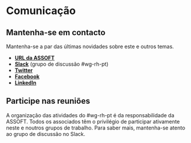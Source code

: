 # Comunicação

## Mantenha-se em contacto

Mantenha-se a par das últimas novidades sobre este e outros temas.

* ​[**URL da ASSOFT**](https://www.assoft.org/)​
* ​[**Slack**](https://www.assoft.org/pt/65/plataforma-colaborativa/) (grupo de discussão #wg-rh-pt)
* ​[**Twitter**](https://www.twitter.com/assoft)​
* ​[**Facebook**](https://www.facebook.com/assoft.org)​
* ​[**LinkedIn**](https://www.linkedin.com/company/assoftassociacaoportuguesadesoftware/)​

## Participe nas reuniões <a href="#participe-nas-reunioes-de-acompanhamento-dos-testes" id="participe-nas-reunioes-de-acompanhamento-dos-testes"></a>

A organização das atividades do #wg-rh-pt é da responsabilidade da ASSOFT. Todos os associados têm o privilégio de participar ativamente neste e noutros grupos de trabalho. Para saber mais, mantenha-se atento ao grupo de discussão no Slack.
